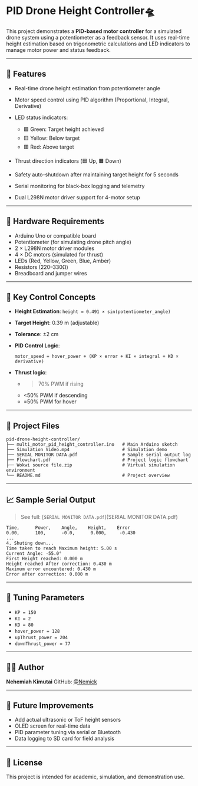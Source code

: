 # PID Drone Height Controller🛸 

This project demonstrates a **PID-based motor controller** for a simulated drone system using a potentiometer as a feedback sensor. It uses real-time height estimation based on trigonometric calculations and LED indicators to manage motor power and status feedback.

---

## 🚀 Features

* Real-time drone height estimation from potentiometer angle
* Motor speed control using PID algorithm (Proportional, Integral, Derivative)
* LED status indicators:

  * 🟩 Green: Target height achieved
  * 🟨 Yellow: Below target
  * 🟥 Red: Above target
* Thrust direction indicators (🟦 Up, 🟧 Down)
* Safety auto-shutdown after maintaining target height for 5 seconds
* Serial monitoring for black-box logging and telemetry
* Dual L298N motor driver support for 4-motor setup

---

## 🔧 Hardware Requirements

* Arduino Uno or compatible board
* Potentiometer (for simulating drone pitch angle)
* 2 × L298N motor driver modules
* 4 × DC motors (simulated for thrust)
* LEDs (Red, Yellow, Green, Blue, Amber)
* Resistors (220–330Ω)
* Breadboard and jumper wires

---

## 📐 Key Control Concepts

* **Height Estimation**: `height = 0.491 × sin(potentiometer_angle)`
* **Target Height**: 0.39 m (adjustable)
* **Tolerance**: ±2 cm
* **PID Control Logic**:

  ```
  motor_speed = hover_power + (KP × error + KI × integral + KD × derivative)
  ```
* **Thrust logic**:

  * > 70% PWM if rising
  * <50% PWM if descending
  * \=50% PWM for hover

---

## 📁 Project Files

```
pid-drone-height-controller/
├── multi_motor_pid_height_controller.ino   # Main Arduino sketch
├── Simulation Video.mp4                    # Simulation demo
├── SERIAL MONITOR DATA.pdf                 # Sample serial output log
├── Flowchart.pdf                           # Project logic flowchart
├── Wokwi source file.zip                   # Virtual simulation environment
└── README.md                               # Project overview
```

---

## 📈 Sample Serial Output

> See full: \[`SERIAL MONITOR DATA.pdf`]\(SERIAL MONITOR DATA.pdf)

```
Time,      Power,    Angle,    Height,    Error
0.00,      100,      -0.0,      0.000,     -0.430
...
4. Shuting down...
Time taken to reach Maximum height: 5.00 s
Current Angle: -55.0°
First Height reached: 0.000 m
Height reached After correction: 0.430 m
Maximum error encountered: 0.430 m
Error after correction: 0.000 m
```

---

## 🧪 Tuning Parameters

* `KP = 150`
* `KI = 2`
* `KD = 80`
* `hover_power = 128`
* `upThrust_power = 204`
* `downThrust_power = 77`

---

## 👨‍💻 Author

**Nehemiah Kimutai**
GitHub: [@Nemick](https://github.com/Nemick)

---

## 📌 Future Improvements

* Add actual ultrasonic or ToF height sensors
* OLED screen for real-time data
* PID parameter tuning via serial or Bluetooth
* Data logging to SD card for field analysis

---

## 📜 License

This project is intended for academic, simulation, and demonstration use.
